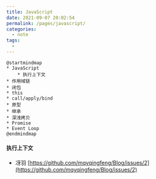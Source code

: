 ```yaml
---
title: JavaScript
date: 2021-09-07 20:02:54
permalink: /pages/javascript/
categories:
  - note
tags:
  -
---
```


```plantuml
@startmindmap
* JavaScript
	* 执行上下文
* 作用域链
* 闭包
* this
* call/apply/bind
* 原型
* 继承
* 深浅拷贝
* Promise
* Event Loop
@endmindmap
```
#### 执行上下文
- 冴羽 [https://github.com/mqyqingfeng/Blog/issues/2](https://github.com/mqyqingfeng/Blog/issues/2)